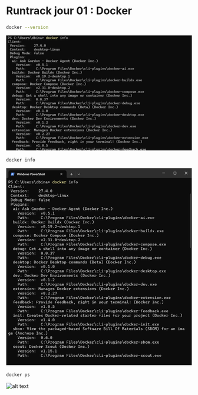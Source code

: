 # Runtrack jour 01 : Docker

```sh
docker --version
```

![alt text](images_docker/image-1.png)

```sh
docker info
```

![alt text](images_docker/image.png)

```sh
docker ps
```
![alt text](<images_docker/Capture d'écran 2025-02-11 095526.png>)